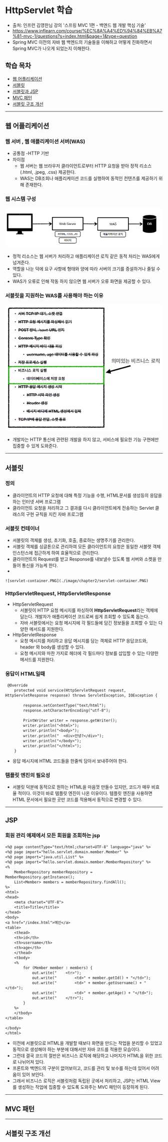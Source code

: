 # HttpServlet 학습
- 출처: 인프런 김영한님 강의 '스프링 MVC 1편 - 백엔드 웹 개발 핵심 기술' 
- https://www.inflearn.com/course/%EC%8A%A4%ED%94%84%EB%A7%81-mvc-1/questions?s=index.html&page=1&type=question
- Spring MVC 이전의 자바 웹 백엔드의 기술들을 이해하고 어떻게 진화하면서 Spring MVC가 나오게 되었는지 이해한다.

## 학습 목차

- [웹 어플리케이션](#웹-어플리케이션)
- [서블릿](#서블릿)
- [서블릿과 JSP](#서블릿과-JSP)
- [MVC 패턴](#MVC-패턴)
- [서블릿 구조 개선](#서블릿-구조-개선)
---

## 웹 어플리케이션

### 웹 서버 , 웹 애플리케이션 서버(WAS)

- 공통점
    -HTTP 기반
- 차이점
    - 웹 서버는 웹 브라우저 클라이언트로부터 HTTP 요청을 받아 정적 리소스(.html, .jpeg, .css) 제공한다.
    - WAS는 DB조회나 애플리케이션 코드를 실행하여 동적인 컨텐츠를 제공하기 위해 존재한다.

### 웹 시스템 구성 
 ![web-system.PNG](./image/chapter1/web-system.PNG)
 
 - 정적 리소스는 웹 서버가 처리하고 애플리케이션 로직 같은 동적 처리는 WAS에게 넘겨준다.
 - 역할을 나눈 덕에 요구 사항에 형태와 양에 따라 서버의 크기를 증설하거나 줄일 수 있다.
 - WAS가 오류로 인해 작동 하지 않으면 웹 서버가 오류 화면을 제공할 수 있다.
 
 ### 서블릿을 지원하는 WAS를 사용해야 하는 이유
 ![was.PNG](./image/chapter1/was.PNG)
 - 개발자는 HTTP 통신에 관련된 개발을 하지 않고, 서비스에 필요한 기능 구현에만 집중할 수 있게 도와준다.
---
## 서블릿
### 정의 
- 클라이언트의 HTTP 요청에 대해 특정 기능을 수행, HTML문서를 생성등의 응답을 하는 인터넷 서버 프로그램
- 클라이언트 요청을 처리하고 그 결과를 다시 클라이언트에게 전송하는 Servlet 클래스의 구현 규칙을 지킨 자바 프로그램 

### 서블릿 컨테이너
- 서블릿의 객체를 생성, 초기화, 호출, 종료하는 생명주기를 관리한다.
- 서블릿 객체를 싱글톤으로 관리하여 모든 클라이언트의 요청은 동일한 서블렛 객체 인스턴스에 접근하게 하여 효율적으로 관리한다.
- 클라이언트의 Request를 받고 Response를 내보낼수 있도록 웹 서버와 소켓을 만들어 통신을 가능케 한다.
- 
    
    ![servlet-container.PNG](./image/chapter2/servlet-container.PNG)
    
### HttpServletRequest, HttpServletResponse
- HttpServletRequest
    - 서블릿이 HTTP 요청 메시지를 파싱하여 **HttpServletRequest**라는 객체에 담는다. 개발자가 애플리케이션 코드로써 쉽게 조회할 수 있도록 돕는다.
    - 자바 서블릿에서는 요청 메시지에 각 필드들에 담긴 정보들을 조회할 수 있는 다양한 메서드를 지원한다.
- HttpServletResponse
    - 요청 메시지를 처리하고 응답 메시지를 담는 객체로 HTTP 응답코드와, header 와 body를 생성할 수 있다.
    - 요청 메시지와 마찬 가지로 헤더에 각 필드마다 정보를 삽입할 수 있는 다양한 메서드를 지원한다.

### 응답이 HTML일때
```
 @Override
    protected void service(HttpServletRequest request, HttpServletResponse response) throws ServletException, IOException {

        response.setContentType("text/html");
        response.setCharacterEncoding("utf-8");

        PrintWriter writer = response.getWriter();
        writer.println("<html>");
        writer.println("<body>");
        writer.println("  <div>안녕?</div>");
        writer.println("</body>");
        writer.println("</html>");
    }
```
- 응답 메시지에 HTML 코드들을 한줄씩 담아서 보내주어야 한다.
### 템플릿 엔진의 필요성
- 서블릿 덕분에 동적으로 원하는 HTML을 마음껏 만들수 있지만, 코드가 매우 비효율 적이다. 이것이 바로 템플릿 엔진이 나온 이유이다. 
템플릿 엔진을 사용하면 HTML 문서에서 필요한 곳만 코드를 적용해서 동적으로 변경할 수 있다.
---
## JSP
### 회원 관리 예제에서 모든 회원을 조회하는 jsp
```
<%@ page contentType="text/html;charset=UTF-8" language="java" %>
<%@ page import="hello.servlet.domain.member.Member" %>
<%@ page import="java.util.List" %>
<%@ page import="hello.servlet.domain.member.MemberRepository" %>
<%
    MemberRepository memberRepository = MemberRepository.getInstance();
    List<Member> members = memberRepository.findAll();
%>
<html>
<head>
    <meta charset="UTF-8">
    <title>Title</title>
</head>
<body>
<a href="/index.html">메인</a>
<table>
    <thead>
    <th>id</th>
    <th>username</th>
    <th>age</th>
    </thead>
    <tbody>
    <%
        for (Member member : members) {
            out.write("    <tr>");
            out.write("        <td>" + member.getId() + "</td>");
            out.write("        <td>" + member.getUsername() + "</td>");
            out.write("        <td>" + member.getAge() + "</td>");
            out.write("    </tr>");
        }
    %>
    </tbody>
</table>

</body>
</html>
```
- 이전에 서블릿으로 HTML을 개발할 때보다 화면을 만드는 작업을 분리할 수 있었고 동적으로 생성해야 하는 부분에 대해서만 자바 코드를 적용한 모습이다.
- 그런데 결국 코드의 절반은 비즈니스 로직에 해당하고 나머지가 HTML을 위한 코드로 나뉘어져 있다.
- 프론트와 백엔드의 구분이 없어보이고, 코드를 관리 및 보수를 하는데 있어서 어려움이 있어 보인다.
- 그래서 비즈니스 로직은 서블릿처럼 독립된 곳에서 처리하고, JSP는 HTML View를 생성하는 작업에 집중할 수 있도록 도와주는 MVC 패턴이 등장하게 된다.
---
## MVC 패턴


---
## 서블릿 구조 개선




